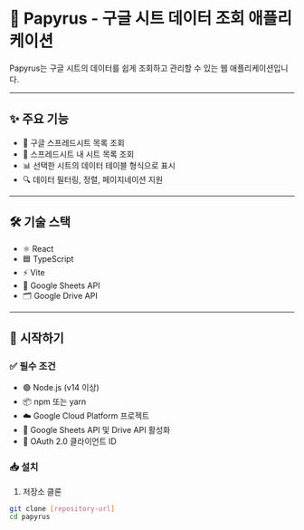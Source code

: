# 📄 Papyrus - 구글 시트 데이터 조회 애플리케이션

Papyrus는 구글 시트의 데이터를 쉽게 조회하고 관리할 수 있는 웹 애플리케이션입니다.

---

## ✨ 주요 기능

- 📄 구글 스프레드시트 목록 조회  
- 📑 스프레드시트 내 시트 목록 조회  
- 📊 선택한 시트의 데이터 테이블 형식으로 표시  
- 🔍 데이터 필터링, 정렬, 페이지네이션 지원  

---

## 🛠 기술 스택

- ⚛️ React  
- 🟦 TypeScript  
- ⚡ Vite  
- 📄 Google Sheets API  
- 🗂 Google Drive API  

---

## 🚀 시작하기

### ✅ 필수 조건

- 🟢 Node.js (v14 이상)  
- 📦 npm 또는 yarn  
- ☁️ Google Cloud Platform 프로젝트  
- 📄 Google Sheets API 및 Drive API 활성화  
- 🔐 OAuth 2.0 클라이언트 ID  

### 📥 설치

1. 저장소 클론

```bash
git clone [repository-url]
cd papyrus